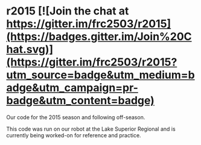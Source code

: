 # r2015 [![Join the chat at https://gitter.im/frc2503/r2015](https://badges.gitter.im/Join%20Chat.svg)](https://gitter.im/frc2503/r2015?utm_source=badge&utm_medium=badge&utm_campaign=pr-badge&utm_content=badge)

Our code for the 2015 season and following off-season.

This code was run on our robot at the Lake Superior Regional and is currently being worked-on for reference and practice.
